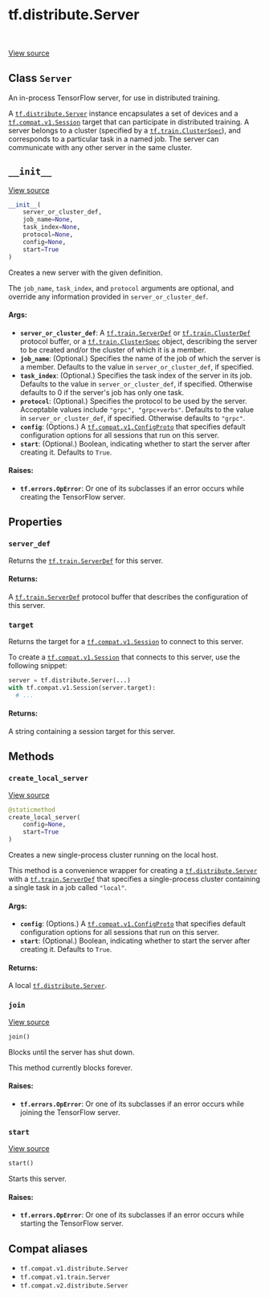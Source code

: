<div itemscope itemtype="http://developers.google.com/ReferenceObject">
<meta itemprop="name" content="tf.distribute.Server" />
<meta itemprop="path" content="Stable" />
<meta itemprop="property" content="server_def"/>
<meta itemprop="property" content="target"/>
<meta itemprop="property" content="__init__"/>
<meta itemprop="property" content="create_local_server"/>
<meta itemprop="property" content="join"/>
<meta itemprop="property" content="start"/>
</div>

# tf.distribute.Server

<!-- Insert buttons and diff -->

<table class="tfo-notebook-buttons tfo-api" align="left">
</table>

<a target="_blank" href="/code/stable/tensorflow/python/training/server_lib.py">View source</a>



## Class `Server`

An in-process TensorFlow server, for use in distributed training.



<!-- Placeholder for "Used in" -->

A <a href="../../tf/distribute/Server.md"><code>tf.distribute.Server</code></a> instance encapsulates a set of devices and a
<a href="../../tf/compat/v1/Session.md"><code>tf.compat.v1.Session</code></a> target that
can participate in distributed training. A server belongs to a
cluster (specified by a <a href="../../tf/train/ClusterSpec.md"><code>tf.train.ClusterSpec</code></a>), and
corresponds to a particular task in a named job. The server can
communicate with any other server in the same cluster.

<h2 id="__init__"><code>__init__</code></h2>

<a target="_blank" href="/code/stable/tensorflow/python/training/server_lib.py">View source</a>

``` python
__init__(
    server_or_cluster_def,
    job_name=None,
    task_index=None,
    protocol=None,
    config=None,
    start=True
)
```

Creates a new server with the given definition.

The `job_name`, `task_index`, and `protocol` arguments are optional, and
override any information provided in `server_or_cluster_def`.

#### Args:


* <b>`server_or_cluster_def`</b>: A <a href="../../tf/train/ServerDef.md"><code>tf.train.ServerDef</code></a> or <a href="../../tf/train/ClusterDef.md"><code>tf.train.ClusterDef</code></a>
  protocol buffer, or a <a href="../../tf/train/ClusterSpec.md"><code>tf.train.ClusterSpec</code></a> object, describing the
  server to be created and/or the cluster of which it is a member.
* <b>`job_name`</b>: (Optional.) Specifies the name of the job of which the server is
  a member. Defaults to the value in `server_or_cluster_def`, if
  specified.
* <b>`task_index`</b>: (Optional.) Specifies the task index of the server in its job.
  Defaults to the value in `server_or_cluster_def`, if specified.
  Otherwise defaults to 0 if the server's job has only one task.
* <b>`protocol`</b>: (Optional.) Specifies the protocol to be used by the server.
  Acceptable values include `"grpc", "grpc+verbs"`. Defaults to the value
  in `server_or_cluster_def`, if specified. Otherwise defaults to
  `"grpc"`.
* <b>`config`</b>: (Options.) A <a href="../../tf/compat/v1/ConfigProto.md"><code>tf.compat.v1.ConfigProto</code></a> that specifies default
  configuration options for all sessions that run on this server.
* <b>`start`</b>: (Optional.) Boolean, indicating whether to start the server after
  creating it. Defaults to `True`.


#### Raises:


* <b>`tf.errors.OpError`</b>: Or one of its subclasses if an error occurs while
  creating the TensorFlow server.



## Properties

<h3 id="server_def"><code>server_def</code></h3>

Returns the <a href="../../tf/train/ServerDef.md"><code>tf.train.ServerDef</code></a> for this server.


#### Returns:

A <a href="../../tf/train/ServerDef.md"><code>tf.train.ServerDef</code></a> protocol buffer that describes the configuration
of this server.


<h3 id="target"><code>target</code></h3>

Returns the target for a <a href="../../tf/compat/v1/Session.md"><code>tf.compat.v1.Session</code></a> to connect to this server.

To create a
<a href="../../tf/compat/v1/Session.md"><code>tf.compat.v1.Session</code></a> that
connects to this server, use the following snippet:

```python
server = tf.distribute.Server(...)
with tf.compat.v1.Session(server.target):
  # ...
```

#### Returns:

A string containing a session target for this server.




## Methods

<h3 id="create_local_server"><code>create_local_server</code></h3>

<a target="_blank" href="/code/stable/tensorflow/python/training/server_lib.py">View source</a>

``` python
@staticmethod
create_local_server(
    config=None,
    start=True
)
```

Creates a new single-process cluster running on the local host.

This method is a convenience wrapper for creating a
<a href="../../tf/distribute/Server.md"><code>tf.distribute.Server</code></a> with a <a href="../../tf/train/ServerDef.md"><code>tf.train.ServerDef</code></a> that specifies a
single-process cluster containing a single task in a job called
`"local"`.

#### Args:


* <b>`config`</b>: (Options.) A <a href="../../tf/compat/v1/ConfigProto.md"><code>tf.compat.v1.ConfigProto</code></a> that specifies default
  configuration options for all sessions that run on this server.
* <b>`start`</b>: (Optional.) Boolean, indicating whether to start the server after
  creating it. Defaults to `True`.


#### Returns:

A local <a href="../../tf/distribute/Server.md"><code>tf.distribute.Server</code></a>.


<h3 id="join"><code>join</code></h3>

<a target="_blank" href="/code/stable/tensorflow/python/training/server_lib.py">View source</a>

``` python
join()
```

Blocks until the server has shut down.

This method currently blocks forever.

#### Raises:


* <b>`tf.errors.OpError`</b>: Or one of its subclasses if an error occurs while
  joining the TensorFlow server.

<h3 id="start"><code>start</code></h3>

<a target="_blank" href="/code/stable/tensorflow/python/training/server_lib.py">View source</a>

``` python
start()
```

Starts this server.


#### Raises:


* <b>`tf.errors.OpError`</b>: Or one of its subclasses if an error occurs while
  starting the TensorFlow server.





## Compat aliases

* `tf.compat.v1.distribute.Server`
* `tf.compat.v1.train.Server`
* `tf.compat.v2.distribute.Server`

